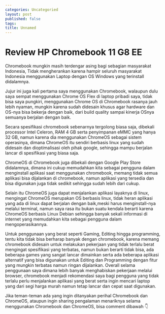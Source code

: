 ```yaml
---
categories: Uncategoried
layout: post
published: false
tags: 
title: Unnamed
---
```

# Review HP Chromebook 11 G8 EE
Chromebook mungkin masih terdengar asing bagi sebagian masyarakat Indonesia, Tidak mengherankan karena hampir seluruh masyarakat Indonesia menggunakan Laptop dengan OS Windows yang terinstall didalamnya.

Jujur ini juga kali pertama saya menggunakan Chromebook, walaupun dulu saya sempat menggunakan Chrome OS Flex di laptop pribadi saya, tidak bisa saya pungkiri, menggunakan Chrome OS di Chromebook rasanya jauh lebih nyaman, mungkin karena sudah didesain khusus agar hardware dan OS-nya bisa bekerja dengan baik, dari build quality sampai kinerja OSnya semuanya berjalan dengan baik.

Secara spesifikasi chromebook sebenarnya tergolong biasa saja, dibekali processor Intel Celeron, RAM 4 GB serta penyimpanan eMMC yang hanya 32 GB, namun karena dia menggunakan ChromeOS sebagai sistem operasinya, dimana ChromeOS itu sendiri berbasis linux yang sudah didesain dan dioptimalisasi oleh pihak google, sehingga mampu berjalan lancar di spesifikasi yang biasa saja.

ChromeOS di Chromebook juga dibekali dengan Google Play Store didalamnya, dimana ini cukup memudahkan kita sebagai pengguna dalam menginstall aplikasi saat menggunakan chromebook, memang tidak semua aplikasi bisa dijalankan di chromebook, namun aplikasi yang tersedia dan bisa digunakan juga tidak sedikit sehingga sudah lebih dari cukup.


Selain itu ChromeOS juga dapat menjalankan aplikasi layaknya di linux, mengingat ChromeOS merupakan OS berbasis linux, tidak heran aplikasi yang ada di linux dapat berjalan dengan baik,meski harus menginstall-nya melalui terminal, namun saya rasa itu bukan suatu kendala berarti karena ChromeOS berbasis Linux Debian sehingga banyak sekali informasi
di internet yang memudahkan kita sebagai pengguna dalam mengoperasikannya.


Untuk penggunaan yang berat seperti Gaming, Editing hingga programming, tentu kita tidak bisa berharap banyak dengan chromebook, karena memang chromebook didesain untuk melakukan pekerjaan yang tidak terlalu berat mengingat spesifikasi yang terbatas, namun bukan berarti tidak bisa, ada beberapa games yang sangat lancar dimainkan serta ada beberapa aplikasi alternatif yang bisa digunakan untuk Editing dan Programming dengan fitur yang mungkin terbatas namun ringan dijalankan.
Overall selama penggunaan saya dimana lebih banyak menghabiskan pekerjaan melalui browser, chromebook menjadi rekomendasi saya bagi pengguna yang tidak terlalu perlu menjalankan aplikasi yang berat serta ingin mencari laptop yang dari segi harga murah namun tetap lancar dan cepat saat digunakan.

Jika teman-teman ada yang ingin ditanyakan perihal Chromebook dan ChromeOS, ataupun ingin sharing pengalaman menariknya selama menggunakan Chromebook dan ChromeOS, bisa comment dibawah 👇



